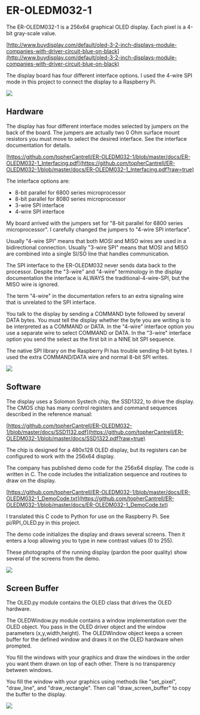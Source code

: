 ER-OLEDM032-1
=============

The ER-OLEDM032-1 is a 256x64 graphical OLED display. Each pixel is a 4-bit gray-scale value.

[http://www.buydisplay.com/default/oled-3-2-inch-displays-module-companies-with-driver-circuit-blue-on-black](http://www.buydisplay.com/default/oled-3-2-inch-displays-module-companies-with-driver-circuit-blue-on-black)

The display board has four different interface options. I used the 4-wire SPI mode in this project to connect
the display to a Raspberry Pi.

![](https://github.com/topherCantrell/ER-OLEDM032-1/blob/master/oled-pi.jpg)

## Hardware 

The display has four different interface modes selected by jumpers on the back of the board. The jumpers are actually
two 0 Ohm surface mount resistors you must move to select the desired interface. See the interface documentation for
details.

[https://github.com/topherCantrell/ER-OLEDM032-1/blob/master/docs/ER-OLEDM032-1_Interfacing.pdf](https://github.com/topherCantrell/ER-OLEDM032-1/blob/master/docs/ER-OLEDM032-1_Interfacing.pdf?raw=true)

The interface options are:
- 8-bit parallel for 6800 series microprocessor
- 8-bit parallel for 8080 series microprocessor
- 3-wire SPI interface
- 4-wire SPI interface

My board arrived with the jumpers set for "8-bit parallel for 6800 series microprocessor". I carefully changed the
jumpers to "4-wire SPI interface".

Usually "4-wire SPI" means that both MOSI and MISO wires are used in a bidirectional connection. Usually "3-wire SPI" means that
MOSI and MISO are combined into a single SI/SO line that handles communication.

The SPI interface to the ER-OLEDM032 never sends data back to the processor. Despite the "3-wire" and "4-wire" terminology in the
display documentation the interface is ALWAYS the traditional-4-wire-SPI, but the MISO wire is ignored.

The term "4-wire" in the documentation refers to an extra signaling wire that is unrelated to the SPI interface.

You talk to the display by sending a COMMAND byte followed by several DATA bytes. You must tell the display whether the byte
you are writing is to be interpreted as a COMMAND or DATA. In the "4-wire" interface option you use a separate wire to
select COMMAND or DATA. In the "3-wire" interface option you send the select as the first bit in a NINE bit SPI sequence.

The native SPI library on the Raspberry Pi has trouble sending 9-bit bytes. I used the extra COMMAND/DATA wire and normal
8-bit SPI writes.

![](https://github.com/topherCantrell/ER-OLEDM032-1/blob/master/connect.jpg)

## Software 

The display uses a Solomon Systech chip, the SSD1322, to drive the display. The CMOS chip has many control registers and
command sequences described in the reference manual:

[https://github.com/topherCantrell/ER-OLEDM032-1/blob/master/docs/SSD1132.pdf](https://github.com/topherCantrell/ER-OLEDM032-1/blob/master/docs/SSD1322.pdf?raw=true)

The chip is designed for a 480x128 OLED display, but its registers can be configured to work with
the 256x64 display.

The company has published demo code for the 256x64 display. The code is written in C. The code includes the initialization
sequence and routines to draw on the display.

[https://github.com/topherCantrell/ER-OLEDM032-1/blob/master/docs/ER-OLEDM032-1_DemoCode.txt](https://github.com/topherCantrell/ER-OLEDM032-1/blob/master/docs/ER-OLEDM032-1_DemoCode.txt)

I translated this C code to Python for use on the Raspberry Pi. See pi/RPI_OLED.py in this project.

The demo code initializes the display and draws several screens. Then it enters a loop allowing you to type in
new contrast values (0 to 255).

These photographs of the running display (pardon the poor quality) show several of the screens from the demo.

![](https://github.com/topherCantrell/ER-OLEDM032-1/blob/master/DemoRun.jpg)

## Screen Buffer

The OLED.py module contains the OLED class that drives the OLED hardware.

The OLEDWindow.py module contains a window implementation over the OLED object. You pass in the OLED
driver object and the window parameters (x,y,width,height). The OLEDWindow object keeps a screen
buffer for the defined window and draws it on the OLED hardware when prompted.

You fill the windows with your graphics and draw the windows in the order you want them drawn on top of
each other. There is no transparency between windows.

You fill the window with your graphics using methods like "set_pixel", "draw_line", and 
"draw_rectangle". Then call "draw_screen_buffer" to copy the buffer to the display.

![](https://github.com/topherCantrell/ER-OLEDM032-1/blob/master/raster.png)
